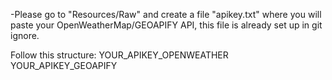 -Please go to "Resources/Raw" and create a file "apikey.txt" where you will paste your OpenWeatherMap/GEOAPIFY API, this file is already set up in git ignore.

Follow this structure:
YOUR_APIKEY_OPENWEATHER
YOUR_APIKEY_GEOAPIFY
